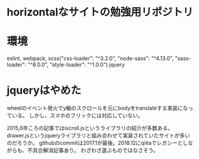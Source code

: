# horizontalなサイトの勉強用リポジトリ

# 環境
eslint,
webpack,
scss("css-loader": "^3.2.0",
    "node-sass": "^4.13.0",
    "sass-loader": "^8.0.0",
    "style-loader": "^1.0.0")
jquery

# jqueryはやめた

wheelのイベント発火でy軸のスクロールを元にbodyをtranslateする実装になっている。
しかし、スマホのフリックには対応していない。

2015,6年ころの記事ではiscroll.jsというライブラリの紹介が多数ある。drawer.jsというjqueryライブラリと組み合わせて実装されていたサイトが多いのだろうか。
githubのcommitは2017.1が最後。2018.12にqiitaでレガシーとしながらも、不具合解消記事あり。
わざわざ選ぶものではなさそう。

